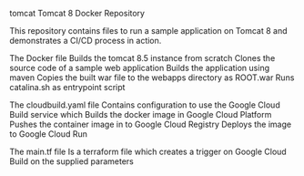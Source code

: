 tomcat
Tomcat 8 Docker Repository

This repository contains files to run a sample application on Tomcat 8 and demonstrates a CI/CD process in action.

The Docker file
Builds the tomcat 8.5 instance from scratch
Clones the source code of a sample web application
Builds the application using maven
Copies the built war file to the webapps directory as ROOT.war
Runs catalina.sh as entrypoint script

The cloudbuild.yaml file
Contains configuration to use the Google Cloud Build service which
Builds the docker image in Google Cloud Platform
Pushes the container image in to Google Cloud Registry
Deploys the image to Google Cloud Run

The main.tf file
Is a terraform file which creates a trigger on Google Cloud Build on the supplied parameters
